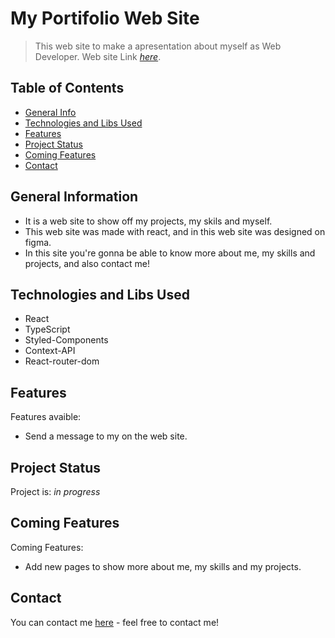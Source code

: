 # My Portifolio Web Site
> This web site to make a apresentation about myself as Web Developer.
> Web site Link [_here_](https://portifolio-p.vercel.app/).

## Table of Contents
* [General Info](#general-information)
* [Technologies and Libs Used](#technologies-and-libs-used)
* [Features](#features)
* [Project Status](#project-status)
* [Coming Features](#coming-features)
* [Contact](#contact)



## General Information
- It is a web site to show off my projects, my skils and myself. 
- This web site was made with react, and in this web site was designed on figma.
- In this site you're gonna be able to know more about me, my skills and projects, and also contact me!


## Technologies and Libs Used
- React 
- TypeScript
- Styled-Components
- Context-API
- React-router-dom


## Features
Features avaible:
- Send a message to my on the web site.


## Project Status
Project is: _in progress_ 


## Coming Features

Coming Features:
- Add new pages to show more about me, my skills and my projects.


## Contact
You can contact me [here](https://portifolio-p.vercel.app/#contact-me) - feel free to contact me!

